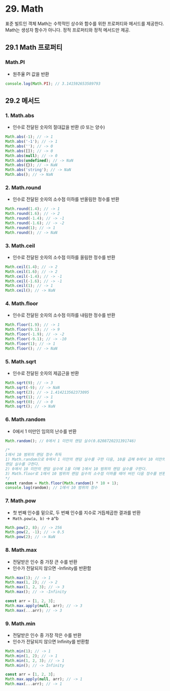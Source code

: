 # 29. Math

표준 빌트인 객체 Math는 수학적인 상수와 함수를 위한 프로퍼티와 메서드를 제공한다.
Math는 생성자 함수가 아니다. 정적 프로퍼티와 정적 메서드만 제공.

## 29.1 Math 프로퍼티

### Math.PI

- 원주율 PI 값을 반환

```js
console.log(Math.PI); // 3.141592653589793
```

## 29.2 메서드

### 1. Math.abs

- 인수로 전달된 숫자의 절대값을 반환 (0 또는 양수)

```js
Math.abs(-1); // -> 1
Math.abs('-1'); // -> 1
Math.abs(''); // -> 0
Math.abs([]); // -> 0
Math.abs(null); // -> 0
Math.abs(undefined); // -> NaN
Math.abs({}); // -> NaN
Math.abs('string'); // -> NaN
Math.abs(); // -> NaN
```

### 2. Math.round

- 인수로 전달된 숫자의 소수점 이하를 반올림한 정수를 반환

```js
Math.round(1.4); // -> 1
Math.round(1.6); // -> 2
Math.round(-1.4); // -> -1
Math.round(-1.6); // -> -2
Math.round(1); // -> 1
Math.round(); // -> NaN
```

### 3. Math.ceil

- 인수로 전달된 숫자의 소수점 이하를 올림한 정수를 반환

```js
Math.ceil(1.4); // -> 2
Math.ceil(1.6); // -> 2
Math.ceil(-1.4); // -> -1
Math.ceil(-1.6); // -> -1
Math.ceil(1); // -> 1
Math.ceil(); // -> NaN
```

### 4. Math.floor

- 인수로 전달된 숫자의 소수점 이하를 내림한 정수를 반환

```js
Math.floor(1.9); // -> 1
Math.floor(9.1); // -> 9
Math.floor(-1.9); // -> -2
Math.floor(-9.1); // -> -10
Math.floor(1); // -> 1
Math.floor(); // -> NaN
```

### 5. Math.sqrt

- 인수로 전달된 숫자의 제곱근을 반환

```js
Math.sqrt(9); // -> 3
Math.sqrt(-9); // -> NaN
Math.sqrt(2); // -> 1.414213562373095
Math.sqrt(1); // -> 1
Math.sqrt(0); // -> 0
Math.sqrt(); // -> NaN
```

### 6. Math.random

- 0에서 1 미만인 임의의 난수를 반환

```js
Math.random(); // 0에서 1 미만의 랜덤 실수(0.8208720231391746)

/*
1에서 10 범위의 랜덤 정수 취득
1) Math.random으로 0에서 1 미만의 랜덤 실수를 구한 다음, 10을 곱해 0에서 10 미만의
랜덤 실수를 구한다.
2) 0에서 10 미만의 랜덤 실수에 1을 더해 1에서 10 범위의 랜덤 실수를 구한다.
3) Math.floor로 1에서 10 범위의 랜덤 실수의 소수점 이하를 떼어 버린 다음 정수를 반환한다.
*/
const random = Math.floor(Math.random() * 10 + 1);
console.log(random); // 1에서 10 범위의 정수
```

### 7. Math.pow

- 첫 번째 인수를 밑으로, 두 번째 인수를 지수로 거듭제곱한 결과를 반환
- `Math.pow(a, b)` → a^b

```js
Math.pow(2, 8); // -> 256
Math.pow(2, -1); // -> 0.5
Math.pow(2); // -> NaN
```

### 8. Math.max

- 전달받은 인수 중 가장 큰 수를 반환
- 인수가 전달되지 않으면 -Infinity를 반환함

```js
Math.max(1); // -> 1
Math.max(1, 2); // -> 2
Math.max(1, 2, 3); // -> 3
Math.max(); // -> -Infinity

const arr = [1, 2, 3];
Math.max.apply(null, arr); // -> 3
Math.max(...arr); // -> 3
```

### 9. Math.min

- 전달받은 인수 중 가장 작은 수를 반환
- 인수가 전달되지 않으면 Infinity를 반환함

```js
Math.min(1); // -> 1
Math.min(1, 2); // -> 1
Math.min(1, 2, 3); // -> 1
Math.min(); // -> Infinity

const arr = [1, 2, 3];
Math.max.apply(null, arr); // -> 1
Math.max(...arr); // -> 1
```
